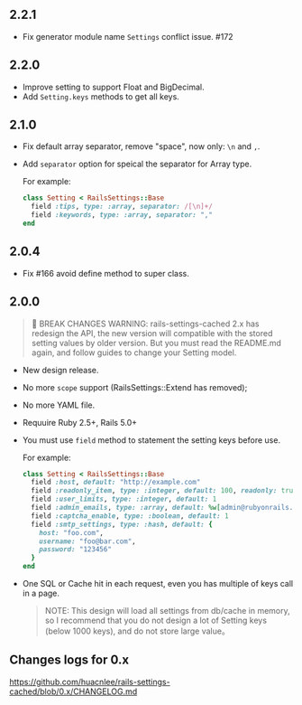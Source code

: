 ## 2.2.1

- Fix generator module name `Settings` conflict issue. #172

## 2.2.0

- Improve setting to support Float and BigDecimal.
- Add `Setting.keys` methods to get all keys.

## 2.1.0

- Fix default array separator, remove "space", now only: `\n` and `,`.
- Add `separator` option for speical the separator for Array type.

  For example:

  ```rb
  class Setting < RailsSettings::Base
    field :tips, type: :array, separator: /[\n]+/
    field :keywords, type: :array, separator: ","
  end
  ```

## 2.0.4

- Fix #166 avoid define method to super class.

## 2.0.0

> 🚨 BREAK CHANGES WARNING:
> rails-settings-cached 2.x has redesign the API, the new version will compatible with the stored setting values by older version.
> But you must read the README.md again, and follow guides to change your Setting model.

- New design release.
- No more `scope` support (RailsSettings::Extend has removed);
- No more YAML file.
- Requuire Ruby 2.5+, Rails 5.0+
- You must use `field` method to statement the setting keys before use.

  For example:

  ```rb
  class Setting < RailsSettings::Base
    field :host, default: "http://example.com"
    field :readonly_item, type: :integer, default: 100, readonly: true
    field :user_limits, type: :integer, default: 1
    field :admin_emails, type: :array, default: %w[admin@rubyonrails.org]
    field :captcha_enable, type: :boolean, default: 1
    field :smtp_settings, type: :hash, default: {
      host: "foo.com",
      username: "foo@bar.com",
      password: "123456"
    }
  end
  ```

- One SQL or Cache hit in each request, even you has multiple of keys call in a page.

  > NOTE: This design will load all settings from db/cache in memory, so I recommend that you do not design a lot of Setting keys (below 1000 keys), and do not store large value。


## Changes logs for 0.x

https://github.com/huacnlee/rails-settings-cached/blob/0.x/CHANGELOG.md
